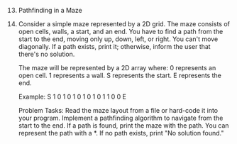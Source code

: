 13. Pathfinding in a Maze
14. 
    Consider a simple maze represented by a 2D grid. The maze consists of open cells, walls, a start, and an end. 
    You have to find a path from the start to the end, moving only up, down, left, or right. You can't move diagonally. 
    If a path exists, print it; otherwise, inform the user that there's no solution.

    The maze will be represented by a 2D array where:
    0 represents an open cell.
    1 represents a wall.
    S represents the start.
    E represents the end.

    Example:
    S 1 0 1
    0 1 0 1
    0 1 0 1
    1 0 0 E

    Problem Tasks:
    Read the maze layout from a file or hard-code it into your program.
    Implement a pathfinding algorithm to navigate from the start to the end.
    If a path is found, print the maze with the path. You can represent the path with a *.
    If no path exists, print "No solution found."
